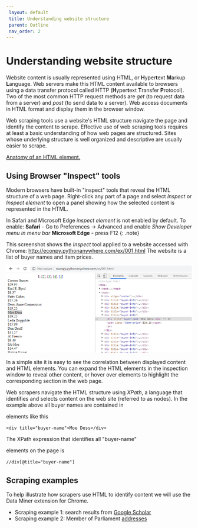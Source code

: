 ```yaml
---
 layout: default
 title: Understanding website structure
 parent: Outline
 nav_order: 2
---
```

# Understanding website structure

Website content is usually represented using HTML, or **H**yper**t**ext **M**arkup **L**anguage. Web servers make this HTML content available to browsers using a data transfer protocol called HTTP (**H**yper**t**ext **T**ransfer **P**rotocol). Two of the most common HTTP request methods are *get* (to request data from a server) and *post* (to send data to a server). Web access documents in HTML format and display them in the browser window.

Web scraping tools use a website's HTML structure navigate the page and identify the content to scrape. Effective use of web scraping tools requires at least a basic understanding of how web pages are structured. Sites whose underlying structure is well organized and descriptive are usually easier to scrape.

<a href="https://developer.mozilla.org/en-US/docs/Learn/Getting_started_with_the_web/HTML_basics">Anatomy of an HTML element.</a>


## Using Browser "Inspect" tools

Modern browsers have built-in "inspect" tools that reveal the HTML structure of a web page. Right-click any part of a page and select *Inspect* or *Inspect element* to open a panel showing how the selected content is represented in the HTML.

In Safari and Microsoft Edge *inspect element* is not enabled by default. To enable:
  **Safari** - Go to Preferences -> Advanced and enable *Show Developer menu in menu bar*
**Microsoft Edge** - press F12
{: .note}

This screenshot shows the *Inspect* tool applied to a website accessed with Chrome: http://econpy.pythonanywhere.com/ex/001.html   The website is a list of buyer names and item prices.

![Inspect tool example](media/inspect_tool.png)

In a simple site it is easy to see the correlation between displayed content and HTML elements. You can expand the HTML elements in the inspection window to reveal other content, or hover over elements to highlight the corresponding section in the web page.

Web scrapers navigate the HTML structure using *XPath*, a language that identifies and selects content on the web site (referred to as nodes). In the example above all buyer names are contained in <div> elements like this

```
<div title="buyer-name">Moe Dess</div>
```

The XPath expression that identifies all "buyer-name" <div> elements on the page is

```
//div[@title="buyer-name"]
```


## Scraping examples

To help illustrate how scrapers use HTML to identify content we will use the Data Miner extension for Chrome.

- Scraping example 1: search results from [Google Scholar](https://scholar.google.com)
- Scraping example 2: Member of Parliament [addresses](https://www.ourcommons.ca/Members/en/search)

